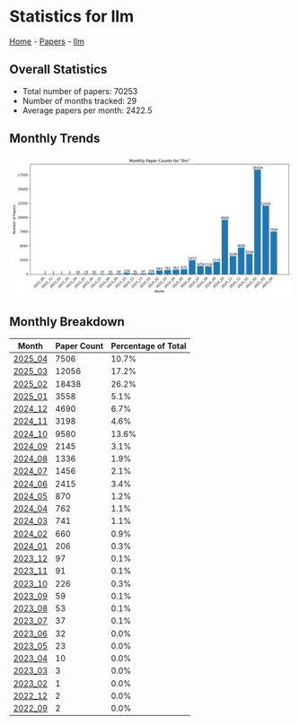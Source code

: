 # Statistics for llm

[Home](https://arxcompass.github.io) - [Papers](https://arxcompass.github.io/papers) - [llm](https://arxcompass.github.io/papers/llm)

## Overall Statistics

- Total number of papers: 70253
- Number of months tracked: 29
- Average papers per month: 2422.5

## Monthly Trends

![Monthly Paper Counts](monthly_stats.png)

## Monthly Breakdown

| Month | Paper Count | Percentage of Total |
| --- | --- | --- |
| [2025_04](./2025_04/papers_1.md) | 7506 | 10.7% |
| [2025_03](./2025_03/papers_1.md) | 12056 | 17.2% |
| [2025_02](./2025_02/papers_1.md) | 18438 | 26.2% |
| [2025_01](./2025_01/papers_1.md) | 3558 | 5.1% |
| [2024_12](./2024_12/papers_1.md) | 4690 | 6.7% |
| [2024_11](./2024_11/papers_1.md) | 3198 | 4.6% |
| [2024_10](./2024_10/papers_1.md) | 9580 | 13.6% |
| [2024_09](./2024_09/papers_1.md) | 2145 | 3.1% |
| [2024_08](./2024_08/papers_1.md) | 1336 | 1.9% |
| [2024_07](./2024_07/papers_1.md) | 1456 | 2.1% |
| [2024_06](./2024_06/papers_1.md) | 2415 | 3.4% |
| [2024_05](./2024_05/papers_1.md) | 870 | 1.2% |
| [2024_04](./2024_04/papers_1.md) | 762 | 1.1% |
| [2024_03](./2024_03/papers_1.md) | 741 | 1.1% |
| [2024_02](./2024_02/papers_1.md) | 660 | 0.9% |
| [2024_01](./2024_01/papers_1.md) | 206 | 0.3% |
| [2023_12](./2023_12/papers_1.md) | 97 | 0.1% |
| [2023_11](./2023_11/papers_1.md) | 91 | 0.1% |
| [2023_10](./2023_10/papers_1.md) | 226 | 0.3% |
| [2023_09](./2023_09/papers_1.md) | 59 | 0.1% |
| [2023_08](./2023_08/papers_1.md) | 53 | 0.1% |
| [2023_07](./2023_07/papers_1.md) | 37 | 0.1% |
| [2023_06](./2023_06/papers_1.md) | 32 | 0.0% |
| [2023_05](./2023_05/papers_1.md) | 23 | 0.0% |
| [2023_04](./2023_04/papers_1.md) | 10 | 0.0% |
| [2023_03](./2023_03/papers_1.md) | 3 | 0.0% |
| [2023_02](./2023_02/papers_1.md) | 1 | 0.0% |
| [2022_12](./2022_12/papers_1.md) | 2 | 0.0% |
| [2022_09](./2022_09/papers_1.md) | 2 | 0.0% |
